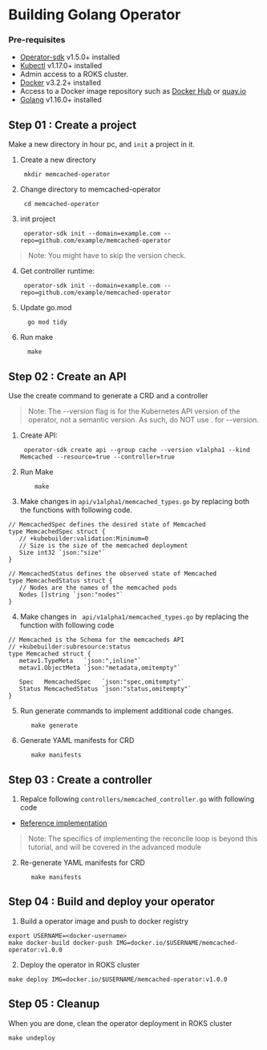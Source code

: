 # Building Golang Operator

### Pre-requisites
- [Operator-sdk](https://sdk.operatorframework.io/docs/installation/?utm_medium=Exinfluencer&utm_source=Exinfluencer&utm_content=000026UJ&utm_term=10006555&utm_id=NA-SkillsNetwork-coursescognitiveclassai-SkillsNetworkCoursesIBMDeveloperSkillsNetworkCO0201ENSkillsNetwork23008840-2021-01-01) v1.5.0+ installed </br>
- [Kubectl](https://kubernetes.io/docs/tasks/tools/?utm_medium=Exinfluencer&utm_source=Exinfluencer&utm_content=000026UJ&utm_term=10006555&utm_id=NA-SkillsNetwork-coursescognitiveclassai-SkillsNetworkCoursesIBMDeveloperSkillsNetworkCO0201ENSkillsNetwork23008840-2021-01-01#kubectl) v1.17.0+ installed </br>
- Admin access to a ROKS cluster. 
- [Docker](https://docs.docker.com/get-docker/?utm_medium=Exinfluencer&utm_source=Exinfluencer&utm_content=000026UJ&utm_term=10006555&utm_id=NA-SkillsNetwork-coursescognitiveclassai-SkillsNetworkCoursesIBMDeveloperSkillsNetworkCO0201ENSkillsNetwork23008840-2021-01-01) v3.2.2+ installed
- Access to a Docker image repository such as [Docker Hub](https://hub.docker.com) or [quay.io](https://quay.io/) </br>
- [Golang](https://golang.org/doc/install?utm_medium=Exinfluencer&utm_source=Exinfluencer&utm_content=000026UJ&utm_term=10006555&utm_id=NA-SkillsNetwork-coursescognitiveclassai-SkillsNetworkCoursesIBMDeveloperSkillsNetworkCO0201ENSkillsNetwork23008840-2021-01-01) v1.16.0+ installed



## Step 01 : Create a project
Make a new directory in hour pc, and `init` a project in it.

 1. Create a new directory
      ```console
       mkdir memcached-operator
      ```
 2. Change directory to memcached-operator
      ```console
       cd memcached-operator
      ```
3. init project 
      ```console
       operator-sdk init --domain=example.com --repo=github.com/example/memcached-operator
      ```
> Note: You might have to skip the version check.</br>
4. Get controller runtime: </br>
      ```console
       operator-sdk init --domain=example.com --repo=github.com/example/memcached-operator
      ```
5. Update go.mod </br>
     ```console
       go mod tidy
     ```
6. Run make </br>
     ```console
       make
     ```
## Step 02 : Create an API    
Use the create command to generate a CRD and a controller
> Note: The --version flag is for the Kubernetes API version of the operator, not a semantic version. As such, do NOT use . for --version.
1. Create API: </br>
     ```console
      operator-sdk create api --group cache --version v1alpha1 --kind Memcached --resource=true --controller=true 
     ```
2. Run Make </br>
   ```console
       make
   ```
3. Make changes in `api/v1alpha1/memcached_types.go` by replacing both the functions with following code.</br>
 ```console
// MemcachedSpec defines the desired state of Memcached
type MemcachedSpec struct {
	// +kubebuilder:validation:Minimum=0
	// Size is the size of the memcached deployment
	Size int32 `json:"size"`
}

// MemcachedStatus defines the observed state of Memcached
type MemcachedStatus struct {
	// Nodes are the names of the memcached pods
	Nodes []string `json:"nodes"`
}
 ```
4. Make changes in ` api/v1alpha1/memcached_types.go` by replacing the function with following code  </br>
 ```console
 // Memcached is the Schema for the memcacheds API
// +kubebuilder:subresource:status
type Memcached struct {
	metav1.TypeMeta   `json:",inline"`
	metav1.ObjectMeta `json:"metadata,omitempty"`

	Spec   MemcachedSpec   `json:"spec,omitempty"`
	Status MemcachedStatus `json:"status,omitempty"`
}
 ```
5. Run generate commands to implement additional code changes.
   ```console
      make generate
   ```
6. Generate YAML manifests for CRD </br>
   ```console
      make manifests
   ```
## Step 03 : Create a controller
1. Repalce following `controllers/memcached_controller.go` with following code
- [Reference implementation](https://github.com/operator-framework/operator-sdk/blob/master/testdata/go/v3/memcached-operator/controllers/memcached_controller.go)
> Note: The specifics of implementing the reconcile loop is beyond this tutorial, and will be covered in the advanced module
2. Re-generate YAML manifests for CRD </br>
   ```console
      make manifests
   ```
## Step 04 : Build and deploy your operator
1. Build a operator image and push to docker registry
```console
export USERNAME=<docker-username>
make docker-build docker-push IMG=docker.io/$USERNAME/memcached-operator:v1.0.0
```
2. Deploy the operator in ROKS cluster
```console
make deploy IMG=docker.io/$USERNAME/memcached-operator:v1.0.0
```
## Step 05 : Cleanup
When you are done, clean the operator deployment in ROKS cluster
```console
make undeploy

```
